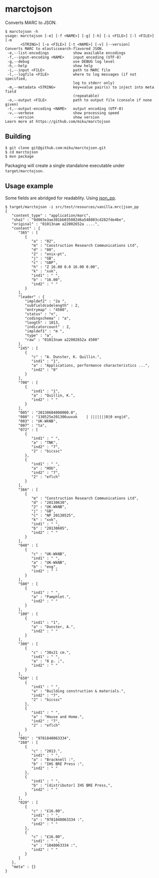 marctojson
==========

Converts MARC to JSON.

    $ marctojson -h
    usage: marctojson [-e] [-f <NAME>] [-g] [-h] [-i <FILE>] [-l <FILE>] [-m
           <STRING>] [-o <FILE>] [-t <NAME>] [-v] [--version]
    Converts MARC to elasticsearch-flavored JSON.
     -e,--list-encodings           show available encodings
     -f,--input-encoding <NAME>    input encoding (UTF-8)
     -g,--debug                    use DEBUG log level
     -h,--help                     show help
     -i,--input <FILE>             path to MARC file
     -l,--logfile <FILE>           where to log messages (if not specified,
                                   log to stderr only)
     -m,--metadata <STRING>        key=value pair(s) to inject into meta field
                                   (repeatable)
     -o,--output <FILE>            path to output file (console if none given)
     -t,--output-encoding <NAME>   output encoding (UTF-8)
     -v,--verbose                  show processing speed
        --version                  show version
    Learn more at https://github.com/miku/marctojson


Building
--------

    $ git clone git@github.com:miku/marctojson.git
    $ cd marctojson
    $ mvn package

Packaging will create a single standalone executable under `target/marctojson`.


Usage example
-------------

Some fields are abridged for readablity. Using [json_pp](http://search.cpan.org/~makamaka/JSON-PP-2.27103/bin/json_pp).

    $ target/marctojson -i src/test/resources/vanilla.mrc|json_pp
    {
       "content_type" : "application/marc",
       "sha1" : "9d003e3ae301bb035082d6a548803cd282fde46e",
       "original" : "01013nam a22002652a ....",
       "content" : {
          "365" : [
             {
                "a" : "02",
                "m" : "Construction Research Communications Ltd",
                "d" : "00",
                "2" : "onix-pt",
                "j" : "GB",
                "c" : "GBP",
                "h" : "Z 16.00 0.0 16.00 0.00",
                "k" : "xxk",
                "ind1" : " ",
                "b" : "16.00",
                "ind2" : " "
             }
          ],
          "leader" : {
             "impldef2" : "2a ",
             "subfieldcodelength" : 2,
             "entrymap" : "4500",
             "status" : "n",
             "codingschema" : "a",
             "length" : 1013,
             "indicatorcount" : 2,
             "impldef1" : "m ",
             "type" : "a",
             "raw" : "01013nam a22002652a 4500"
          },
          "245" : [
             {
                "c" : "A. Dunster, K. Quillin.",
                "ind1" : "1",
                "a" : "Applications, performance characteristics ...",
                "ind2" : "0"
             }
          ],
          "700" : [
             {
                "ind1" : "1",
                "a" : "Quillin, K.",
                "ind2" : " "
             }
          ],
          "005" : "20130604000000.0",
          "008" : "130525e201306uuxxk    | |||||||0|0 eng|d",
          "003" : "UK-WkNB",
          "007" : "ta",
          "072" : [
             {
                "ind1" : " ",
                "a" : "TNK",
                "ind2" : "7",
                "2" : "bicssc"
             },
             {
                "ind1" : " ",
                "a" : "HOU",
                "ind2" : "7",
                "2" : "eflch"
             }
          ],
          "366" : [
             {
                "m" : "Construction Research Communications Ltd",
                "d" : "20130630",
                "2" : "UK-WkNB",
                "j" : "GB",
                "c" : "NP 20130525",
                "k" : "xxk",
                "ind1" : " ",
                "b" : "20130605",
                "ind2" : " "
             }
          ],
          "040" : [
             {
                "c" : "UK-WkNB",
                "ind1" : " ",
                "a" : "UK-WkNB",
                "b" : "eng",
                "ind2" : " "
             }
          ],
          "500" : [
             {
                "ind1" : " ",
                "a" : "Pamphlet.",
                "ind2" : " "
             }
          ],
          "100" : [
             {
                "ind1" : "1",
                "a" : "Dunster, A.",
                "ind2" : " "
             }
          ],
          "300" : [
             {
                "c" : "30x21 cm.",
                "ind1" : " ",
                "a" : "8 p. ;",
                "ind2" : " "
             }
          ],
          "650" : [
             {
                "ind1" : " ",
                "a" : "Building construction & materials.",
                "ind2" : "7",
                "2" : "bicssc"
             },
             {
                "ind1" : " ",
                "a" : "House and Home.",
                "ind2" : "7",
                "2" : "eflch"
             }
          ],
          "001" : "9781848063334",
          "260" : [
             {
                "c" : "2013.",
                "ind1" : " ",
                "a" : "Bracknell :",
                "b" : "IHS BRE Press :",
                "ind2" : " "
             },
             {
                "ind1" : " ",
                "b" : "[distributor] IHS BRE Press,",
                "ind2" : " "
             }
          ],
          "020" : [
             {
                "c" : "£16.00",
                "ind1" : " ",
                "a" : "9781848063334 :",
                "ind2" : " "
             },
             {
                "c" : "£16.00",
                "ind1" : " ",
                "a" : "1848063334 :",
                "ind2" : " "
             }
          ]
       },
       "meta" : {}
    }


